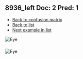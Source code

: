 ## 8936_left Doc: 2 Pred: 1
- [Back to confusion matrix](https://github.com/juliandewit/kaggle_retinopathy/blob/master/matrix.md)
- [Back to list](https://github.com/juliandewit/kaggle_retinopathy/blob/master/lists/21/list.md)
- [Next example in list](https://github.com/juliandewit/kaggle_retinopathy/blob/master/lists/21/90/9011_left.md)

![Eye](https://retinopaty.blob.core.windows.net/size1024/8936_left_2.jpeg)

### 

![Eye]()
